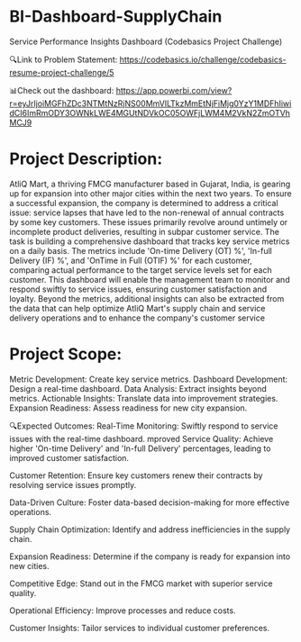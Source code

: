 # BI-Dashboard-SupplyChain
Service Performance Insights Dashboard (Codebasics Project Challenge)

🔍Link to Problem Statement:
https://codebasics.io/challenge/codebasics-resume-project-challenge/5

📊Check out the dashboard:
https://app.powerbi.com/view?r=eyJrIjoiMGFhZDc3NTMtNzRjNS00MmVlLTkzMmEtNjFiMjg0YzY1MDFhIiwidCI6ImRmODY3OWNkLWE4MGUtNDVkOC05OWFjLWM4M2VkN2ZmOTVhMCJ9

# Project Description:
AtliQ Mart, a thriving FMCG manufacturer based in Gujarat, India, is gearing up for expansion into other major cities within the next two years. To ensure a successful expansion, the company is determined to address a critical issue: service lapses that have led to the non-renewal of annual contracts by some key customers. These issues primarily revolve around untimely or incomplete product deliveries, resulting in subpar customer service.
The task is building a comprehensive dashboard that tracks key service metrics on a daily basis. The metrics include 'On-time Delivery (OT) %', 'In-full Delivery (IF) %', and 'OnTime in Full (OTIF) %' for each customer, comparing actual performance to the target service levels set for each customer.
This dashboard will enable the management team to monitor and respond swiftly to service issues, ensuring customer satisfaction and loyalty. Beyond the metrics, additional insights can also be extracted from the data that can help optimize AtliQ Mart's supply chain and service delivery operations and to enhance the company's customer service 


# Project Scope:
Metric Development: Create key service metrics.
Dashboard Development: Design a real-time dashboard.
Data Analysis: Extract insights beyond metrics.
Actionable Insights: Translate data into improvement strategies.
Expansion Readiness: Assess readiness for new city expansion.



🔍Expected Outcomes:
Real-Time Monitoring: Swiftly respond to service issues with the real-time dashboard.
mproved Service Quality: Achieve higher 'On-time Delivery' and 'In-full Delivery' percentages, leading to improved customer satisfaction.

Customer Retention: Ensure key customers renew their contracts by resolving service issues promptly.

Data-Driven Culture: Foster data-based decision-making for more effective operations.

Supply Chain Optimization: Identify and address inefficiencies in the supply chain.

Expansion Readiness: Determine if the company is ready for expansion into new cities.

Competitive Edge: Stand out in the FMCG market with superior service quality.

Operational Efficiency: Improve processes and reduce costs.

Customer Insights: Tailor services to individual customer preferences.

